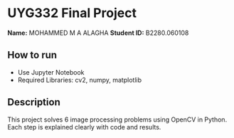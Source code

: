 # UYG332 Final Project

**Name:** MOHAMMED M A ALAGHA 
**Student ID:** B2280.060108 

## How to run
- Use Jupyter Notebook
- Required Libraries: cv2, numpy, matplotlib

## Description
This project solves 6 image processing problems using OpenCV in Python. Each step is explained clearly with code and results.
